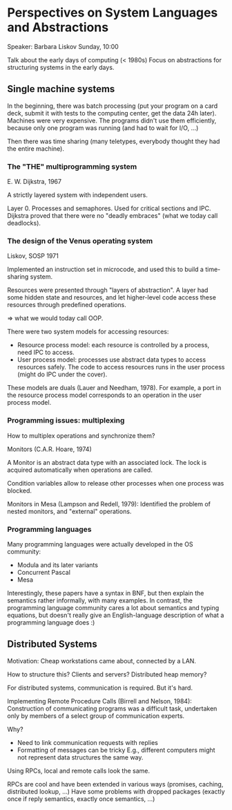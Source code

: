 Perspectives on System Languages and Abstractions
=================================================

Speaker: Barbara Liskov
Sunday, 10:00

Talk about the early days of computing (< 1980s)
Focus on abstractions for structuring systems in the early days.


Single machine systems
----------------------

In the beginning, there was batch processing (put your program on a card deck,
submit it with tests to the computing center, get the data 24h later). Machines
were very expensive. The programs didn't use them efficiently, because only one
program was running (and had to wait for I/O, ...)

Then there was time sharing (many teletypes, everybody thought they had the
entire machine).

### The "THE" multiprogramming system

E. W. Dijkstra, 1967

A strictly layered system with independent users.

Layer 0. Processes and semaphores. Used for critical sections and IPC.
Dijkstra proved that there were no "deadly embraces" (what we today call
deadlocks).

### The design of the Venus operating system

Liskov, SOSP 1971

Implemented an instruction set in microcode, and used this to build a
time-sharing system.

Resources were presented through "layers of abstraction". A layer had some
hidden state and resources, and let higher-level code access these resources
through predefined operations.

=> what we would today call OOP.

There were two system models for accessing resources:

- Resource process model: each resource is controlled by a process, need IPC to
  access.
- User process model: processes use abstract data types to access resources
  safely. The code to access resources runs in the user process (might do IPC
  under the cover).

These models are duals (Lauer and Needham, 1978). For example, a port in the
resource process model corresponds to an operation in the user process model.

### Programming issues: multiplexing

How to multiplex operations and synchronize them?

Monitors (C.A.R. Hoare, 1974)

A Monitor is an abstract data type with an associated lock. The lock is acquired
automatically when operations are called.

Condition variables allow to release other processes when one process was
blocked.

Monitors in Mesa (Lampson and Redell, 1979): Identified the problem of nested
monitors, and "external" operations.

### Programming languages

Many programming languages were actually developed in the OS community:
- Modula and its later variants
- Concurrent Pascal
- Mesa

Interestingly, these papers have a syntax in BNF, but then explain the semantics
rather informally, with many examples. In contrast, the programming language
community cares a lot about semantics and typing equations, but doesn't really
give an English-language description of what a programming language does :)


Distributed Systems
-------------------

Motivation: Cheap workstations came about, connected by a LAN.

How to structure this? Clients and servers? Distributed heap memory?

For distributed systems, communication is required. But it's hard.

Implementing Remote Procedure Calls (Birrell and Nelson, 1984): Construction of
communicating programs was a difficult task, undertaken only by members of a
select group of communication experts.

Why?
- Need to link communication requests with replies
- Formatting of messages can be tricky
  E.g., different computers might not represent data structures the same way.

Using RPCs, local and remote calls look the same.

RPCs are cool and have been extended in various ways (promises, caching,
distributed lookup, ...) Have some problems with dropped packages (exactly once
if reply semantics, exactly once semantics, ...)
